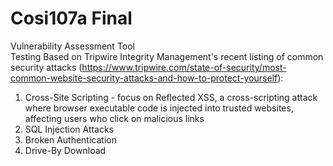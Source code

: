 # Cosi107a Final
Vulnerability Assessment Tool  
Testing Based on Tripwire Integrity Management's recent listing of common security attacks (https://www.tripwire.com/state-of-security/most-common-website-security-attacks-and-how-to-protect-yourself):
  1. Cross-Site Scripting - focus on Reflected XSS, a cross-scripting attack where browser executable          code is injected into trusted websites, affecting users who click on malicious links
  2. SQL Injection Attacks
  3. Broken Authentication
  4. Drive-By Download
  
